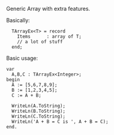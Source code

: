 Generic Array with extra features.

Basically:
```
  TArrayEx<T> = record
    Items      : array of T;
    // a lot of stuff
  end;
```
Basic usage:
```
var
  A,B,C : TArrayEx<Integer>;
begin  
  A := [5,6,7,8,9];
  B := [1,2,3,4,5];
  C := A + B;

  WriteLn(A.ToString);
  WriteLn(B.ToString);
  WriteLn(C.ToString);
  WriteLn('A + B = C is ', A + B = C);
end.
```
